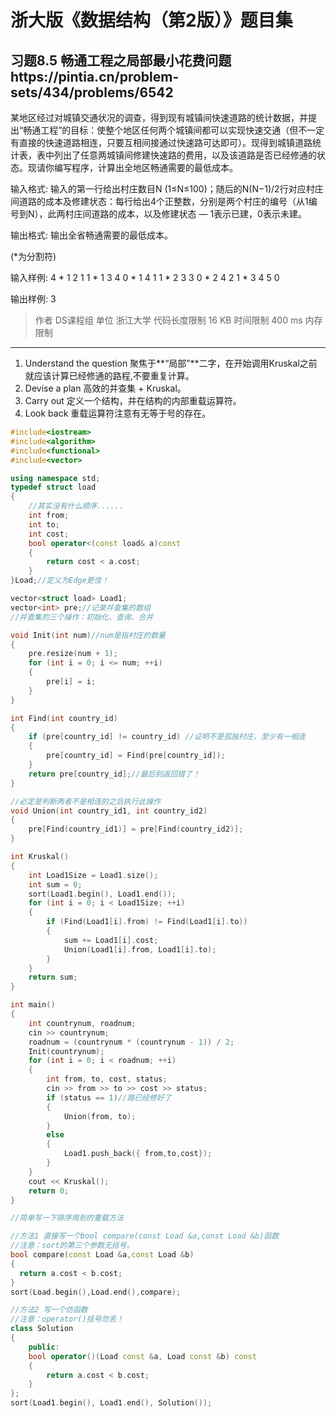 # 浙大版《数据结构（第2版）》题目集
## 习题8.5 畅通工程之局部最小花费问题https://pintia.cn/problem-sets/434/problems/6542
某地区经过对城镇交通状况的调查，得到现有城镇间快速道路的统计数据，并提出“畅通工程”的目标：使整个地区任何两个城镇间都可以实现快速交通（但不一定有直接的快速道路相连，只要互相间接通过快速路可达即可）。现得到城镇道路统计表，表中列出了任意两城镇间修建快速路的费用，以及该道路是否已经修通的状态。现请你编写程序，计算出全地区畅通需要的最低成本。

输入格式: 输入的第一行给出村庄数目N (1≤N≤100)；随后的N(N−1)/2行对应村庄间道路的成本及修建状态：每行给出4个正整数，分别是两个村庄的编号（从1编号到N），此两村庄间道路的成本，以及修建状态 — 1表示已建，0表示未建。

输出格式: 输出全省畅通需要的最低成本。

(*为分割符)

输入样例: 4 * 1 2 1 1 * 1 3 4 0 * 1 4 1 1 * 2 3 3 0 * 2 4 2 1 * 3 4 5 0

输出样例: 3

> 作者 DS课程组 单位 浙江大学 代码长度限制 16 KB 时间限制 400 ms 内存限制

---

1. Understand the question 聚焦于**“局部”**二字，在开始调用Kruskal之前就应该计算已经修通的路程,不要重复计算。
2. Devise a plan 高效的并查集 + Kruskal。
3. Carry out 定义一个结构，并在结构的内部重载运算符。
4. Look back 重载运算符注意有无等于号的存在。

```C++
#include<iostream>
#include<algorithm>
#include<functional>
#include<vector>

using namespace std;
typedef struct load
{
	//其实没有什么顺序......
	int from;
	int to;
	int cost;
	bool operator<(const load& a)const
	{
		return cost < a.cost;
	}
}Load;//定义为Edge更佳！

vector<struct load> Load1;
vector<int> pre;//记录并查集的数组
//并查集的三个操作：初始化、查询、合并

void Init(int num)//num是指村庄的数量
{
	pre.resize(num + 1);
	for (int i = 0; i <= num; ++i)
	{
		pre[i] = i;
	}
}

int Find(int country_id)
{
	if (pre[country_id] != country_id) //证明不是孤独村庄，至少有一相连
	{
		pre[country_id] = Find(pre[country_id]);
	}
	return pre[country_id];//最后别返回错了！
}

//必定是判断两者不是相连的之后执行此操作
void Union(int country_id1, int country_id2)
{
	pre[Find(country_id1)] = pre[Find(country_id2)];
}

int Kruskal()
{
	int Load1Size = Load1.size(); 
	int sum = 0;
	sort(Load1.begin(), Load1.end());
	for (int i = 0; i < Load1Size; ++i)
	{
		if (Find(Load1[i].from) != Find(Load1[i].to))
		{
			sum += Load1[i].cost;
			Union(Load1[i].from, Load1[i].to);
		}
	}
	return sum;
}

int main()
{
	int countrynum, roadnum;
	cin >> countrynum;
	roadnum = (countrynum * (countrynum - 1)) / 2;
	Init(countrynum);
	for (int i = 0; i < roadnum; ++i)
	{
		int from, to, cost, status;
		cin >> from >> to >> cost >> status;
		if (status == 1)//路已经修好了
		{
			Union(from, to);
		}
		else
		{
			Load1.push_back({ from,to,cost});
		}
	}
	cout << Kruskal();
    return 0;
}
```

```cpp
//简单写一下排序用到的重载方法

//方法1 直接写一个bool compare(const Load &a,const Load &b)函数
//注意：sort的第三个参数无括号。
bool compare(const Load &a,const Load &b)
{
  return a.cost < b.cost;
}
sort(Load.begin(),Load.end(),compare);

//方法2 写一个仿函数
//注意：operator()括号勿丢！
class Solution
{
    public:
    bool operator()(Load const &a, Load const &b) const
    {
        return a.cost < b.cost;
    }
};
sort(Load1.begin(), Load1.end(), Solution());
```
